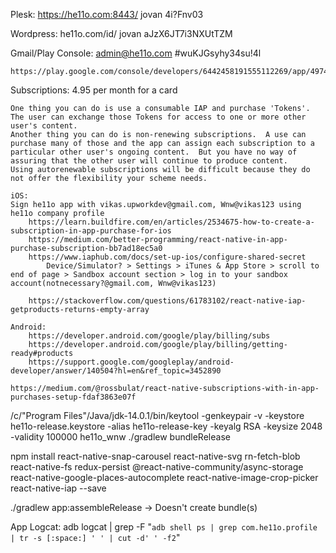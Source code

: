 Plesk:
	https://he11o.com:8443/
	jovan
	4i?Fnv03

Wordpress:
	he11o.com/id/
	jovan
	aJzX6JT7i3NXUtTZM

Gmail/Play Console:
	admin@he11o.com
	#wuKJGsyhy34su!4l

	https://play.google.com/console/developers/6442458191555112269/app/4974718433799563851/subscriptions/setup

Subscriptions:
	4.95 per month for a card

	One thing you can do is use a consumable IAP and purchase 'Tokens'.  The user can exchange those Tokens for access to one or more other user's content.
	Another thing you can do is non-renewing subscriptions.  A use can purchase many of those and the app can assign each subscription to a particular other user's ongoing content.  But you have no way of assuring that the other user will continue to produce content.
	Using autorenewable subscriptions will be difficult because they do not offer the flexibility your scheme needs.

	iOS:
	Sign he11o app with vikas.upworkdev@gmail.com, Wnw@vikas123 using he11o company profile
		https://learn.buildfire.com/en/articles/2534675-how-to-create-a-subscription-in-app-purchase-for-ios
		https://medium.com/better-programming/react-native-in-app-purchase-subscription-bb7ad18ec5a0
		https://www.iaphub.com/docs/set-up-ios/configure-shared-secret
			Device/Simulator? > Settings > iTunes & App Store > scroll to end of page > Sandbox account section > log in to your sandbox account(notnecessary?@gmail.com, Wnw@vikas123)

		https://stackoverflow.com/questions/61783102/react-native-iap-getproducts-returns-empty-array

	Android:
		https://developer.android.com/google/play/billing/subs
		https://developer.android.com/google/play/billing/getting-ready#products
		https://support.google.com/googleplay/android-developer/answer/140504?hl=en&ref_topic=3452890

	https://medium.com/@rossbulat/react-native-subscriptions-with-in-app-purchases-setup-fdaf3863e07f

/c/"Program Files"/Java/jdk-14.0.1/bin/keytool -genkeypair -v -keystore he11o-release.keystore -alias he11o-release-key -keyalg RSA -keysize 2048 -validity 100000
he11o_wnw
./gradlew bundleRelease

npm install react-native-snap-carousel react-native-svg rn-fetch-blob react-native-fs redux-persist @react-native-community/async-storage react-native-google-places-autocomplete react-native-image-crop-picker react-native-iap --save

./gradlew app:assembleRelease -> Doesn't create bundle(s)

App Logcat:
	adb logcat | grep -F "`adb shell ps | grep com.he11o.profile  | tr -s [:space:] ' ' | cut -d' ' -f2`"